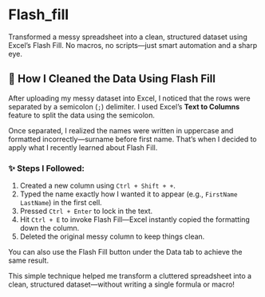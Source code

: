 # Flash_fill
Transformed a messy spreadsheet into a clean, structured dataset using Excel’s Flash Fill. No macros, no scripts—just smart automation and a sharp eye.
## 🔧 How I Cleaned the Data Using Flash Fill

After uploading my messy dataset into Excel, I noticed that the rows were separated by a semicolon (`;`) delimiter. I used Excel’s **Text to Columns** feature to split the data using the semicolon.

Once separated, I realized the names were written in uppercase and formatted incorrectly—surname before first name. That’s when I decided to apply what I recently learned about Flash Fill.

### ✨ Steps I Followed:
1. Created a new column using `Ctrl + Shift + +`.
2. Typed the name exactly how I wanted it to appear (e.g., `FirstName LastName`) in the first cell.
3. Pressed `Ctrl + Enter` to lock in the text.
4. Hit `Ctrl + E` to invoke Flash Fill—Excel instantly copied the formatting down the column.
5. Deleted the original messy column to keep things clean.

You can also use the Flash Fill button under the Data tab to achieve the same result.

This simple technique helped me transform a cluttered spreadsheet into a clean, structured dataset—without writing a single formula or macro!

